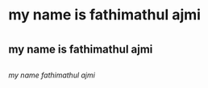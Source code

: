 # my name is fathimathul ajmi <h1>
  ## my name is fathimathul ajmi <h2>
  ###### my name fathimathul ajmi <h6>
